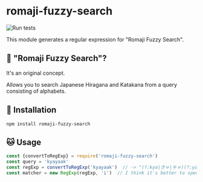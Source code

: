 # romaji-fuzzy-search

![Run tests](https://github.com/kjirou/romaji-fuzzy-search/workflows/Run%20tests/badge.svg)

This module generates a regular expression for "Romaji Fuzzy Search".

## :thinking: "Romaji Fuzzy Search"?

It's an original concept.

Allows you to search Japanese Hiragana and Katakana from a query consisting of alphabets.

## :rocket: Installation

```
npm install romaji-fuzzy-search
```

## :cat: Usage

```js
const {convertToRegExp} = require('romaji-fuzzy-search')
const query = 'kyayaak'
const regExp = convertToRegExp('kyayaak')  // -> "(?:kya|きゃ|キャ)(?:ya|や|ヤ)(?:a|あ|ア)k"
const matcher = new RegExp(regExp, 'i')  // I think it's better to specify the "i" option.
```
